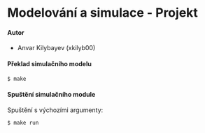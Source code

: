 # Modelování a simulace - Projekt

#### Autor
 - Anvar Kilybayev (xkilyb00)

 #### Překlad simulačního modelu
```bash
$ make
```
#### Spuštění simulačního module
Spuštění s výchozími argumenty:
```bash
$ make run